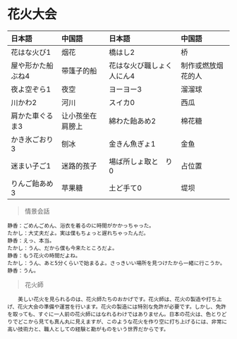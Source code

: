# 花火大会

| 日本語                         | 中国語           | 日本語                                 | 中国語             |
| :----------------------------- | :--------------- | :------------------------------------- | :----------------- |
| <ruby>花はな火び1</ruby>       | 烟花             | <ruby>橋はし2</ruby>                   | 桥                 |
| <ruby>屋や形かた船ぶね4</ruby> | 带篷子的船       | <ruby>花はな火び職しょく人にん4</ruby> | 制作或燃放烟花的人 |
| <ruby>夜よ空ぞら1</ruby>       | 夜空             | <ruby>ヨーヨー3</ruby>                 | 溜溜球             |
| <ruby>川かわ2</ruby>           | 河川             | <ruby>スイカ0</ruby>                   | 西瓜               |
| <ruby>肩かた車ぐるま3</ruby>   | 让小孩坐在肩膀上 | <ruby>綿わた飴あめ2</ruby>             | 棉花糖             |
| <ruby>かき氷ごおり3</ruby>     | 刨冰             | <ruby>金きん魚ぎょ1</ruby>             | 金鱼               |
| <ruby>迷まい子ご1</ruby>       | 迷路的孩子       | <ruby>場ば所しょ取と　り0</ruby>       | 占位置             |
| <ruby>りんご飴あめ3</ruby>     | 苹果糖           | <ruby>土ど手て0</ruby>                 | 堤坝               |

> 情景会話

```text
静香：ごめんごめん、浴衣を着るのに時間がかかっちゃった。
たかし：大丈夫だよ。実は僕もちょっと遅れちゃったんだ。
静香：えっ、本当。
たかし：うん、だから僕も今来たところだよ。
静香：もう花火の時間だよね。
たかし：うん、あと5分くらいで始まるよ。さっきいい場所を見つけたから一緒に行こうか。
静香：うん。
```

> 花火師

```text
　　美しい花火を見られるのは、花火師たちのおかげです。花火師は、花火の製造や打ち上げ、花火大会の準備や運営を行います。花火の製造には特別な免許が必要です。しかし、免許を取っても、すぐに一人前の花火師にはなれるわけではありません。日本の花火は、色とりどりでどこから見ても真ん丸に見えますが、このような花火を作り空に打ち上げるには、非常に高い技術力と、職人としての経験と勘がものをいう世界だからです。
```

